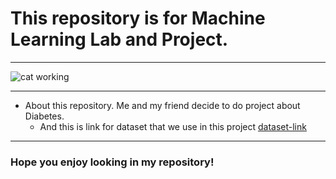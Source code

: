 # This repository is for Machine Learning Lab and Project.
---
![cat working](https://media3.giphy.com/media/v1.Y2lkPTc5MGI3NjExeXVhejZ6dXQ1cXQ0c3c2b24yYm93dmhjd2l4cjUzZTA4amZhNzU2byZlcD12MV9pbnRlcm5hbF9naWZfYnlfaWQmY3Q9Zw/lJNoBCvQYp7nq/giphy.gif)

---

- About this repository. Me and my friend decide to do project about Diabetes.
    + And this is link for dataset that we use in this project [dataset-link](https://www.kaggle.com/datasets/uciml/pima-indians-diabetes-database)
  
---

### Hope you enjoy looking in my repository!